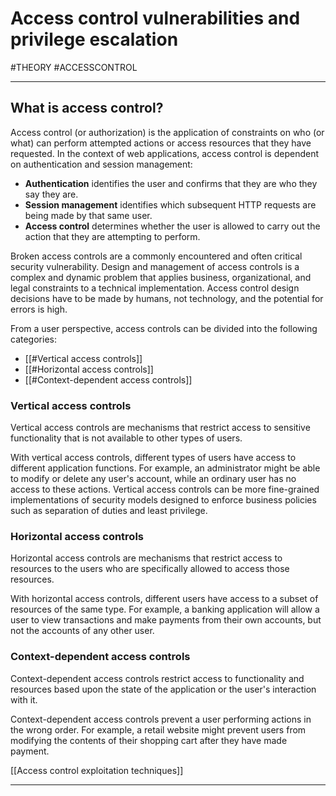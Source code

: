 # Access control vulnerabilities and privilege escalation

#THEORY 
#ACCESSCONTROL

<hr>

## What is access control?

Access control (or authorization) is the application of constraints on who (or what) can perform attempted actions or access resources that they have requested. In the context of web applications, access control is dependent on authentication and session management:

-   **Authentication** identifies the user and confirms that they are who they say they are.
-   **Session management** identifies which subsequent HTTP requests are being made by that same user.
-   **Access control** determines whether the user is allowed to carry out the action that they are attempting to perform.

Broken access controls are a commonly encountered and often critical security vulnerability. Design and management of access controls is a complex and dynamic problem that applies business, organizational, and legal constraints to a technical implementation. Access control design decisions have to be made by humans, not technology, and the potential for errors is high.

From a user perspective, access controls can be divided into the following categories:

-   [[#Vertical access controls]]
-   [[#Horizontal access controls]]
-   [[#Context-dependent access controls]]

### Vertical access controls

Vertical access controls are mechanisms that restrict access to sensitive functionality that is not available to other types of users.

With vertical access controls, different types of users have access to different application functions. For example, an administrator might be able to modify or delete any user's account, while an ordinary user has no access to these actions. Vertical access controls can be more fine-grained implementations of security models designed to enforce business policies such as separation of duties and least privilege.

### Horizontal access controls

Horizontal access controls are mechanisms that restrict access to resources to the users who are specifically allowed to access those resources.

With horizontal access controls, different users have access to a subset of resources of the same type. For example, a banking application will allow a user to view transactions and make payments from their own accounts, but not the accounts of any other user.

### Context-dependent access controls

Context-dependent access controls restrict access to functionality and resources based upon the state of the application or the user's interaction with it.

Context-dependent access controls prevent a user performing actions in the wrong order. For example, a retail website might prevent users from modifying the contents of their shopping cart after they have made payment.

[[Access control exploitation techniques]]

<hr>



